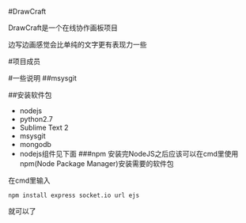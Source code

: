 #DrawCraft

DrawCraft是一个在线协作画板项目

边写边画感觉会比单纯的文字更有表现力一些




#项目成员


#一些说明
##msysgit

##安装软件包

* nodejs
* python2.7
* Sublime Text 2
* msysgit
* mongodb
* nodejs组件见下面
###npm
安装完NodeJS之后应该可以在cmd里使用npm(Node Package Manager)安装需要的软件包

在cmd里输入
```
npm install express socket.io url ejs
```
就可以了